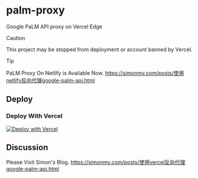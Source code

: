 
# palm-proxy
Google PaLM API proxy on Vercel Edge


> [!CAUTION]
> This project may be stopped from deployment or account banned by Vercel. 

> [!TIP]
> PaLM Proxy On Netlify is Available Now.
> https://simonmy.com/posts/使用netlify反向代理google-palm-api.html

## Deploy

### Deploy With Vercel

[![Deploy with Vercel](https://vercel.com/button)](https://vercel.com/new/clone?repository-url=https%3A%2F%2Fgithub.com%2Fantergone%2Fpalm-proxy)


## Discussion

Please Visit Simon's Blog. https://simonmy.com/posts/使用vercel反向代理google-palm-api.html
